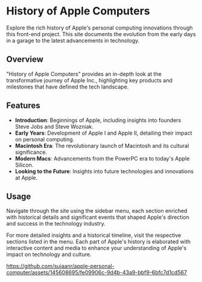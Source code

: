 # History of Apple Computers

Explore the rich history of Apple's personal computing innovations through this front-end project. This site documents the evolution from the early days in a garage to the latest advancements in technology.

## Overview

"History of Apple Computers" provides an in-depth look at the transformative journey of Apple Inc., highlighting key products and milestones that have defined the tech landscape.

## Features

- **Introduction**: Beginnings of Apple, including insights into founders Steve Jobs and Steve Wozniak.
- **Early Years**: Development of Apple I and Apple II, detailing their impact on personal computing.
- **Macintosh Era**: The revolutionary launch of Macintosh and its cultural significance.
- **Modern Macs**: Advancements from the PowerPC era to today's Apple Silicon.
- **Looking to the Future**: Insights into future technologies and innovations at Apple.

## Usage

Navigate through the site using the sidebar menu, each section enriched with historical details and significant events that shaped Apple's direction and success in the technology industry.

For more detailed insights and a historical timeline, visit the respective sections listed in the menu. Each part of Apple's history is elaborated with interactive content and media to enhance your understanding of Apple's impact on technology and culture.


https://github.com/sujaanr/apple-personal-computer/assets/145608695/fe09906c-9d4b-43a9-bbf9-6bfc7d1cd567


